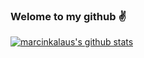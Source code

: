 ### Welome to my github :v:

[![marcinkalaus's github stats](https://github-readme-stats.vercel.app/api?username=marcinkalaus)](https://github.com/marcinkalaus/github-readme-stats)

<!--
**marcinkalaus/marcinkalaus** is a ✨ _special_ ✨ repository because its `README.md` (this file) appears on your GitHub profile.

Here are some ideas to get you started:

- 🔭 I’m currently working on ...
- 🌱 I’m currently learning ...
- 👯 I’m looking to collaborate on ...
- 🤔 I’m looking for help with ...
- 💬 Ask me about ...
- 📫 How to reach me: ...
- 😄 Pronouns: ...
- ⚡ Fun fact: ...
-->
